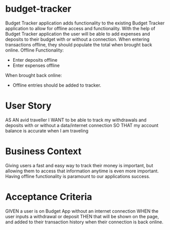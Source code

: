 # budget-tracker

Budget Tracker application adds functionality to the existing Budget Tracker application to allow for offline access and functionality. With the help of Budget Tracker application the user will be able to add expenses and deposits to their budget with or without a connection. When entering transactions offline, they should populate the total when brought back online.
Offline Functionality:
- Enter deposits offline
- Enter expenses offline

When brought back online:
- Offline entries should be added to tracker.


# User Story

AS AN avid traveller
I WANT to be able to track my withdrawals and deposits with or without a data/internet connection
SO THAT my account balance is accurate when I am traveling


# Business Context

Giving users a fast and easy way to track their money is important, but allowing them to access that information anytime is even more important. Having offline functionality is paramount to our applications success.


# Acceptance Criteria

GIVEN a user is on Budget App without an internet connection
WHEN the user inputs a withdrawal or deposit
THEN that will be shown on the page, and added to their transaction history when their connection is back online.
